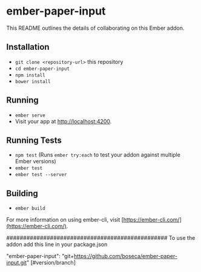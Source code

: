 # ember-paper-input

This README outlines the details of collaborating on this Ember addon.

## Installation

* `git clone <repository-url>` this repository
* `cd ember-paper-input`
* `npm install`
* `bower install`

## Running

* `ember serve`
* Visit your app at [http://localhost:4200](http://localhost:4200).

## Running Tests

* `npm test` (Runs `ember try:each` to test your addon against multiple Ember versions)
* `ember test`
* `ember test --server`

## Building

* `ember build`

For more information on using ember-cli, visit [https://ember-cli.com/](https://ember-cli.com/).


################################################
To use the addon add this line in your package.json

"ember-paper-input": "git+https://github.com/boseca/ember-paper-input.git" [#version/branch]